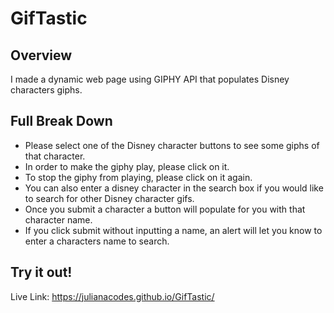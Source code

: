 # GifTastic

## Overview
I made a dynamic web page using GIPHY API that populates Disney characters giphs.

## Full Break Down
* Please select one of the Disney character buttons to see some giphs of that character. 
* In order to make the giphy play, please click on it. 
* To stop the giphy from playing, please click on it again. 
* You can also enter a disney character in the search box if you would like to search for other Disney character gifs. 
* Once you submit a character a button will populate for you with that character name. 
* If you click submit without inputting a name, an alert will let you know to enter a characters name to search.

## Try it out!
Live Link: https://julianacodes.github.io/GifTastic/